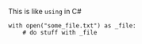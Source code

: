 This is like `using` in C#

```
with open("some_file.txt") as _file:
    # do stuff with _file
```


